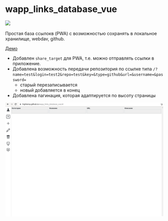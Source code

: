 # wapp_links_database_vue

![](https://asdertasd.site/counter/wapp_links_database_vue)

Простая база ссылокв (PWA) с возможностью сохранять в локальное хранилище, webdav, github.

[Демо](https://hightemp.github.io/wapp_links_database_vue/#)

- Добавлен `share_target` для PWA, т.е. можно отправлять ссылки в приложение.
- Добавлена возможность передачи репозитория по ссылке типа `/?name=test&login=test2&repo=test&key=&type=github&url=&username=&password=`
    - старый перезаписывается
    - новый добавляется в конец
- Добавлена пагинация, которая адаптируется по высоту страницы

![](images/2023-02-22_11-09.png)